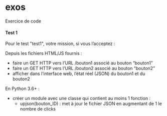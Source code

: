 # exos

Exercice de code

#### Test 1

Pour le test "test1", votre mission, si vous l’acceptez :

Depuis les fichiers HTML/JS fournis :
* faire un GET HTTP vers l’URL /bouton1 associé au bouton “bouton1”
* faire un GET HTTP vers l’URL /bouton2 associé au bouton “bouton2”
* afficher dans l’interface web, l’état réel (JSON) du bouton1 et du bouton2

En Python 3.6+ :
* créer un module avec une classe qui contient au moins 1 fonction :
  * upjson(bouton_ID) : met à jour le fichier JSON en augmentant de 1 le nombre de clicks
